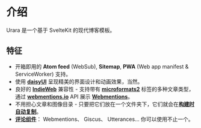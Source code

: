 # 介绍

Urara 是一个基于 SvelteKit 的现代博客模板。

## 特征

- 开箱即用的 **Atom feed** (WebSub), **Sitemap**, **PWA** (Web app manifest & ServiceWorker) 支持。
- 使用 [**daisyUI**](https://github.com/saadeghi/daisyui) 呈现精美的界面设计和动画效果，当然。
- 良好的 [**IndieWeb**](https://indieweb.org/) 兼容性 - 支持带有 [**microformats2**](https://microformats.org/) 标签的多种文章类型，通过 [**webmentions.io**](https://webmentions.io) API 展示 [**Webmentions**](https://indieweb.org/Webmention)。
- 不用担心文章和图像目录 - 只要把它们放在一个文件夹下，它们就会在[**构建时自动复制**](https://github.com/importantimport/urara/blob/main/urara.ts)。
- [**评论组件**](https://github.com/importantimport/urara/tree/main/src/lib/components/comments)： Webmentions、 Giscus、 Utterances... 你可以使用不止一个。
